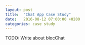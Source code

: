 ```yaml
---
layout: post
title:  "Chat App Case Study"
date:   2016-08-12 07:00:00 +0200
categories: case study
---
```


TODO: Write about blocChat
